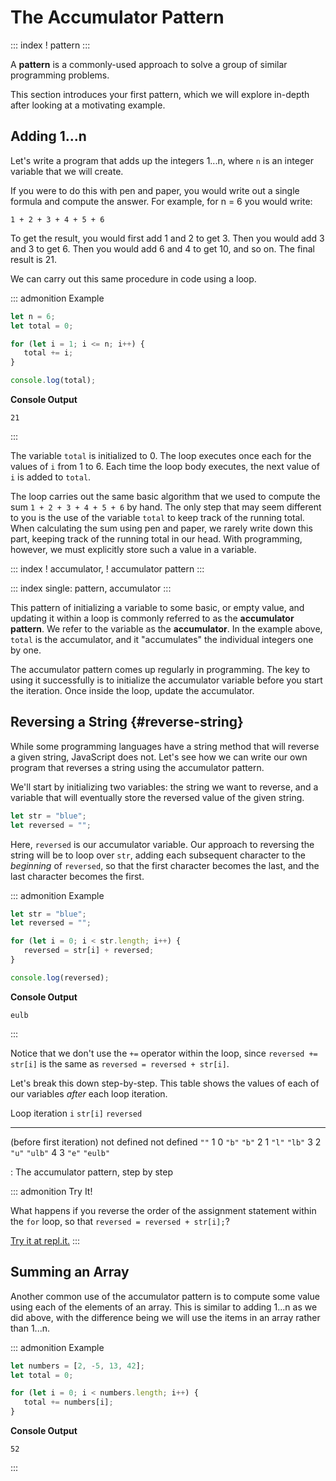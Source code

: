 # The Accumulator Pattern

::: index
! pattern
:::

A **pattern** is a commonly-used approach to solve a group of similar
programming problems.

This section introduces your first pattern, which we will explore
in-depth after looking at a motivating example.

## Adding 1\...n

Let\'s write a program that adds up the integers 1\...n, where `n` is an
integer variable that we will create.

If you were to do this with pen and paper, you would write out a single
formula and compute the answer. For example, for n = 6 you would write:

    1 + 2 + 3 + 4 + 5 + 6

To get the result, you would first add 1 and 2 to get 3. Then you would
add 3 and 3 to get 6. Then you would add 6 and 4 to get 10, and so on.
The final result is 21.

We can carry out this same procedure in code using a loop.

::: admonition
Example

``` {.js linenos=""}
let n = 6;
let total = 0;

for (let i = 1; i <= n; i++) {
   total += i;
}

console.log(total);
```

**Console Output**

    21
:::

The variable `total` is initialized to 0. The loop executes once each
for the values of `i` from 1 to 6. Each time the loop body executes, the
next value of `i` is added to `total`.

The loop carries out the same basic algorithm that we used to compute
the sum `1 + 2 + 3 + 4 + 5 + 6` by hand. The only step that may seem
different to you is the use of the variable `total` to keep track of the
running total. When calculating the sum using pen and paper, we rarely
write down this part, keeping track of the running total in our head.
With programming, however, we must explicitly store such a value in a
variable.

::: index
! accumulator, ! accumulator pattern
:::

::: index
single: pattern, accumulator
:::

This pattern of initializing a variable to some basic, or empty value,
and updating it within a loop is commonly referred to as the
**accumulator pattern**. We refer to the variable as the
**accumulator**. In the example above, `total` is the accumulator, and
it \"accumulates\" the individual integers one by one.

The accumulator pattern comes up regularly in programming. The key to
using it successfully is to initialize the accumulator variable before
you start the iteration. Once inside the loop, update the accumulator.

## Reversing a String {#reverse-string}

While some programming languages have a string method that will reverse
a given string, JavaScript does not. Let\'s see how we can write our own
program that reverses a string using the accumulator pattern.

We\'ll start by initializing two variables: the string we want to
reverse, and a variable that will eventually store the reversed value of
the given string.

``` {.js linenos=""}
let str = "blue";
let reversed = "";
```

Here, `reversed` is our accumulator variable. Our approach to reversing
the string will be to loop over `str`, adding each subsequent character
to the *beginning* of `reversed`, so that the first character becomes
the last, and the last character becomes the first.

::: admonition
Example

``` {.js linenos=""}
let str = "blue";
let reversed = "";

for (let i = 0; i < str.length; i++) {
   reversed = str[i] + reversed;
}

console.log(reversed);
```

**Console Output**

    eulb
:::

Notice that we don\'t use the `+=` operator within the loop, since
`reversed += str[i]` is the same as `reversed = reversed + str[i]`.

Let\'s break this down step-by-step. This table shows the values of each
of our variables *after* each loop iteration.

  Loop iteration             `i`           `str[i]`      `reversed`
  -------------------------- ------------- ------------- ------------
  (before first iteration)   not defined   not defined   `""`
  1                          0             `"b"`         `"b"`
  2                          1             `"l"`         `"lb"`
  3                          2             `"u"`         `"ulb"`
  4                          3             `"e"`         `"eulb"`

  : The accumulator pattern, step by step

::: admonition
Try It!

What happens if you reverse the order of the assignment statement within
the `for` loop, so that `reversed = reversed + str[i];`?

[Try it at repl.it.](https://repl.it/@launchcode/Reversing-a-string)
:::

## Summing an Array

Another common use of the accumulator pattern is to compute some value
using each of the elements of an array. This is similar to adding 1\...n
as we did above, with the difference being we will use the items in an
array rather than 1\...n.

::: admonition
Example

``` {.js linenos=""}
let numbers = [2, -5, 13, 42];
let total = 0;

for (let i = 0; i < numbers.length; i++) {
   total += numbers[i];
}
```

**Console Output**

    52
:::
